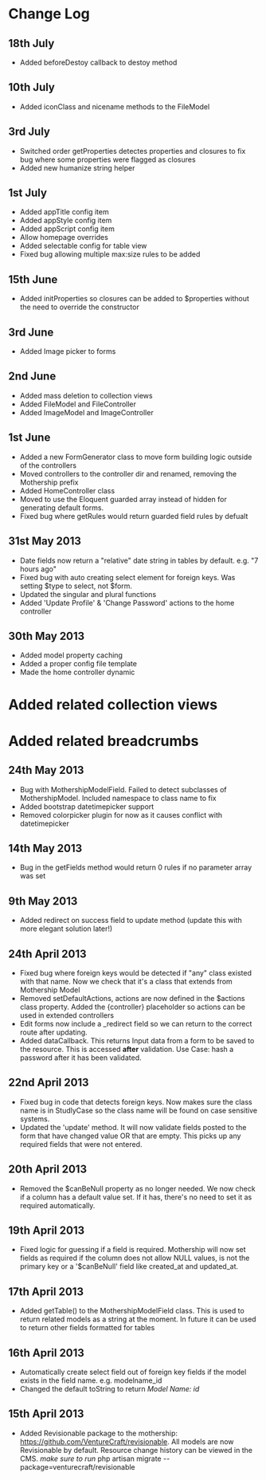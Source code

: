 # Change Log

## 18th July

* Added beforeDestoy callback to destoy method

## 10th July

* Added iconClass and nicename methods to the FileModel

## 3rd July

* Switched order getProperties detectes properties and closures to fix bug where some properties were flagged as closures
* Added new humanize string helper

## 1st July

* Added appTitle config item
* Added appStyle config item
* Added appScript config item
* Allow homepage overrides
* Added selectable config for table view
* Fixed bug allowing multiple max:size rules to be added

## 15th June

* Added initProperties so closures can be added to $properties without the need to override the constructor

## 3rd June

* Added Image picker to forms

## 2nd June

* Added mass deletion to collection views
* Added FileModel and FileController
* Added ImageModel and ImageController

## 1st June

* Added a new FormGenerator class to move form building logic outside of the controllers
* Moved controllers to the controller dir and renamed, removing the Mothership prefix
* Added HomeController class
* Moved to use the Eloquent guarded array instead of hidden for generating default forms.
* Fixed bug where getRules would return guarded field rules by defualt

## 31st May 2013

* Date fields now return a "relative" date string in tables by default. e.g. "7 hours ago"
* Fixed bug with auto creating select element for foreign keys. Was setting $type to select, not $form.
* Updated the singular and plural functions
* Added 'Update Profile' & 'Change Password' actions to the home controller

## 30th May 2013

* Added model property caching
* Added a proper config file template
* Made the home controller dynamic
# Added related collection views
# Added related breadcrumbs

## 24th May 2013

* Bug with MothershipModelField. Failed to detect subclasses of MothershipModel. Included namespace to class name to fix
* Added bootstrap datetimepicker support
* Removed colorpicker plugin for now as it causes conflict with datetimepicker

## 14th May 2013

* Bug in the getFields method would return 0 rules if no parameter array was set

## 9th May 2013

* Added redirect on success field to update method (update this with more elegant solution later!)

## 24th April 2013

* Fixed bug where foreign keys would be detected if "any" class existed with that name. Now we check that it's a class that extends from Mothership Model
* Removed setDefaultActions, actions are now defined in the $actions class property. Added the {controller} placeholder so actions can be used in extended controllers
* Edit forms now include a _redirect field so we can return to the correct route after updating.
* Added dataCallback. This returns Input data from a form to be saved to the resource. This is accessed **after** validation. Use Case: hash a password after it has been validated.

## 22nd April 2013

* Fixed bug in code that detects foreign keys. Now makes sure the class name is in StudlyCase so the class name will be found on case sensitive systems.
* Updated the 'update' method. It will now validate fields posted to the form that have changed value OR that are empty. This picks up any required fields that were not entered.

## 20th April 2013

* Removed the $canBeNull property as no longer needed. We now check if a column has a default value set. If it has, there's no need to set it as required automatically.

## 19th April 2013

* Fixed logic for guessing if a field is required. Mothership will now set fields as required if the column does not allow NULL values, is not the primary key or a '$canBeNull' field like created_at and updated_at.

## 17th April 2013

* Added getTable() to the MothershipModelField class. This is used to return related models as a string at the moment. In future it can be used to return other fields formatted for tables

## 16th April 2013

* Automatically create select field out of foreign key fields if the model exists in the field name. e.g. modelname_id
* Changed the default toString to return _Model Name: id_

## 15th April 2013

* Added Revisionable package to the mothership: https://github.com/VentureCraft/revisionable. All models are now Revisionable by default. Resource change history can be viewed in the CMS. _make sure to run_ 
    php artisan migrate --package=venturecraft/revisionable
